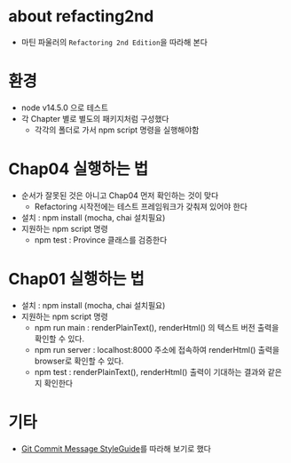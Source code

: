 # about refacting2nd

* 마틴 파울러의 `Refactoring 2nd Edition`을 따라해 본다

# 환경

* node v14.5.0 으로 테스트
* 각 Chapter 별로 별도의 패키지처럼 구성했다
    * 각각의 폴더로 가서 npm script 명령을 실행해야함

# Chap04 실행하는 법

* 순서가 잘못된 것은 아니고 Chap04 먼저 확인하는 것이 맞다 
    * Refactoring 시작전에는 테스트 프레임워크가 갖춰져 있어야 한다
* 설치 : npm install  (mocha, chai 설치필요)
* 지원하는 npm script 명령
    * npm test  : Province 클래스를 검증한다

# Chap01 실행하는 법

* 설치 : npm install  (mocha, chai 설치필요)
* 지원하는 npm script 명령
    * npm run main : renderPlainText(), renderHtml() 의 텍스트 버전 출력을 확인할 수 있다.
    * npm run server : localhost:8000 주소에 접속하여 renderHtml() 출력을 browser로 확인할 수 있다.
    * npm test : renderPlainText(), renderHtml() 출력이 기대하는 결과와 같은지 확인한다 

# 기타

* [Git Commit Message StyleGuide](https://github.com/slashsbin/styleguide-git-commit-message)를 따라해 보기로 했다
